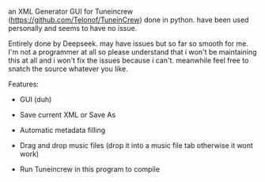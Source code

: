 an XML Generator GUI for Tuneincrew (https://github.com/Telonof/TuneinCrew) done in python. have been used personally and seems to have no issue.

Entirely done by Deepseek. may have issues but so far so smooth for me. I'm not a programmer at all so please understand that i won't be maintaining this at all and i won't fix the issues because i can't. meanwhile feel free to snatch the source whatever you like.

Features:

- GUI (duh)

- Save current XML or Save As

- Automatic metadata filling

- Drag and drop music files (drop it into a music file tab otherwise it wont work)

- Run Tuneincrew in this program to compile
